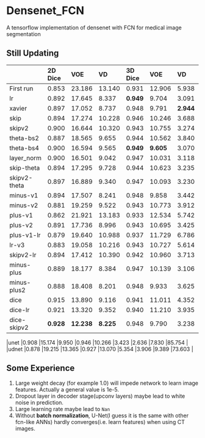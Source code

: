 # Densenet_FCN
A tensorflow implementation of densenet with FCN for medical image segmentation

## Still Updating
|           | 2D Dice   | VOE       | VD        | 3D Dice   | VOE       | VD        | ASD       | RMSD      | MSD      |
|:----------|:----------|:----------|:----------|:----------|:----------|:----------|:----------|:----------|:---------|
|First run  |0.853      |23.186     |13.140     |0.931      |12.906     |5.938      |2.987      |7.085      |65.420    |
|lr         |0.892      |17.645     |8.337      |**0.949**  |9.704      |3.091      |**2.152**  |6.100       |72.357    |
|xavier     |0.897      |17.052     |8.737      |0.948      |9.791      |**2.944** |2.442       |7.345      |76.233    |
|skip       |0.894      |17.274     |10.228     |0.946      |10.246     |3.688      |2.979      |8.186      |88,438    |
|skipv2     |0.900      |16.644     |10.320     |0.943      |10.755     |3.274      |3.190      |8.294      |77.424    |
|theta-bs2  |0.887      |18.565     |9.655      |0.944      |10.562     |3.840      |2.213      |**5.498**  |65.194     |
|theta-bs4  |0.900      |16.594     |9.565      |**0.949**  |**9.605** |3.070       |2.427      |7.196      |80.521     |
|layer_norm |0.900      |16.501     |9.042      |0.947      |10.031     |3.118      |2.547      |7.368      |78.285     |
|skip-theta |0.894      |17.295     |9.728      |0.944      |10.623     |3.235      |3.130      |8.241      |69.645     |
|skipv2-theta|0.897     |16.889     |9.340      |0.947      |10.093     |3.230      |2.625      |7.492      |77.897     |
|minus-v1   |0.894      |17.507     |8.241      |0.948      |9.858      |3.442      |2.153      |6.121      |71.606     |
|minus-v2   |0.881      |19.259     |9.522      |0.943      |10.773     |3.912      |2.482      |6.639      |70.455     |
|plus-v1    |0.862      |21.921     |13.183     |0.933      |12.534     |5.742      |3.008      |7.028      |69.811     |
|plus-v2    |0.891      |17.736     |8.996      |0.943      |10.695     |3.425      |2.693      |6.909      |74.439     |
|plus-v1-lr |0.879      |19.640     |10.988     |0.937      |11.729     |6.786      |2.583      |5.828      |**49.544** |
|lr-v3      |0.883      |19.058     |10.216     |0.943      |10.727     |5.614      |2.244      |6.043      |68.533     |
|skipv2-lr  |0.894      |17.412     |10.390     |0.942      |10.960     |3.713      |3.203      |8.911      |89.274     |
|minus-plus |0.889      |18.177     |8.384      |0.947      |10.139     |3.106      |2.336      |6.100      |64.032     |
|minus-plus2|0.888      |18.408     |8.201      |0.948      |9.933      |3.625      |2.244      |6.037      |68.903     |
|dice       |0.915      |13.890     |9.116      |0.941      |11.011     |4.352      |2.612      |6.822      |99.282     |
|dice-lr    |0.921      |13.320     |9.352      |0.940      |11.210     |3.935      |3.363      |8.721      |74.324     |
|dice-skipv2|**0.928**  |**12.238** |**8.225** |0.948      |9.790      |3.238      |2.631      |7.982      |87.247     |

|unet       |0.908      |15.174     |9.950      |0.946      |10.266     |3.423      |2.636       |7.830      |85.754    |
|udnet      |0.878      |19.215     |13.365     |0.927      |13.070     |5.354      |3.906       |9.389     |73.603    |

## Some Experience
1. Large weight decay (for example 1.0) will impede network to learn image features. Actually a general value is 1e-5.
2. Dropout layer in decoder stage(upconv layers) maybe lead to white noise in prediction.
3. Large learning rate maybe lead to `Nan`
4. Without **batch normalization**, U-Net(I guess it is the same with other fcn-like ANNs) hardly converges(i.e. learn features) when using CT images.